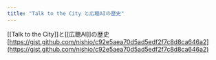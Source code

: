 ```yaml
---
title: "Talk to the City と広聴AIの歴史"
---
```


[[Talk to the City]]と[[広聴AI]]の歴史
[https://gist.github.com/nishio/c92e5aea70d5ad5edf2f7c8d8ca646a2](https://gist.github.com/nishio/c92e5aea70d5ad5edf2f7c8d8ca646a2)
